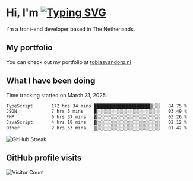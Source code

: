 # Hi, I'm [![Typing SVG](https://readme-typing-svg.demolab.com?font=Fira+Code&pause=1000&width=435&lines=tobiasvdorp)](https://git.io/typing-svg)

I'm a front-end developer based in The Netherlands.

## My portfolio

You can check out my portfolio at [tobiasvandorp.nl](https://www.tobiasvandorp.nl/)

## What I have been doing

Time tracking started on March 31, 2025.

<!--START_SECTION:waka-->

```txt
TypeScript       172 hrs 34 mins █████████████████████▒░░░   84.75 %
JSON             7 hrs 5 mins    █░░░░░░░░░░░░░░░░░░░░░░░░   03.49 %
PHP              6 hrs 37 mins   ▓░░░░░░░░░░░░░░░░░░░░░░░░   03.26 %
JavaScript       4 hrs 18 mins   ▓░░░░░░░░░░░░░░░░░░░░░░░░   02.12 %
Other            2 hrs 53 mins   ▒░░░░░░░░░░░░░░░░░░░░░░░░   01.42 %
```

<!--END_SECTION:waka-->

![GitHub Streak](https://streak-stats.demolab.com?user=tobiasvdorp&theme=dark&hide_border=true&mode=weekly&background=36%2C6400A6%2C000000)

## GitHub profile visits

![Visitor Count](https://profile-counter.glitch.me/tobiasvdorp/count.svg)
